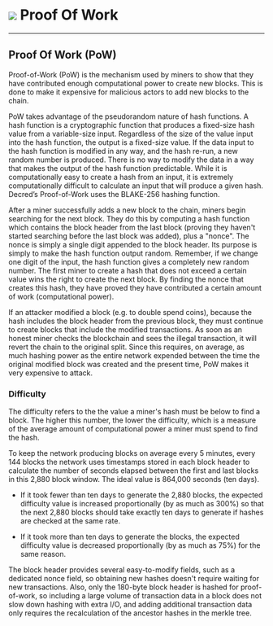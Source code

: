 # <img class="dcr-icon" src="/img/dcr-icons/Transactions.svg" /> Proof Of Work

---

## Proof Of Work (PoW)

Proof-of-Work (PoW) is the mechanism used by miners to show that they
have contributed enough computational power to create new blocks. This
is done to make it expensive for malicious actors to add new blocks
to the chain.

PoW takes advantage of the pseudorandom nature of hash functions. A
hash function is a cryptographic function that produces a fixed-size
hash value from a variable-size input. Regardless of the size of the value
input into the hash function, the output is a fixed-size value. If
the data input to the hash function is modified in any way, and the hash
re-run, a new random number is produced. There is no way to
modify the data in a way that makes the output of the hash function
predictable. While it is computationally easy to create a hash from an input, it is
extremely computationally difficult to calculate an input that will
produce a given hash. Decred’s Proof-of-Work uses the BLAKE-256
hashing function.

After a miner successfully adds a new block to the chain, miners
begin searching for the next block. They do this by computing a hash
function which contains the block header from the last block (proving
they haven't started searching before the last block was added), plus
a "nonce". The nonce is simply a single digit appended to the block
header. Its purpose is simply to make the hash function output random.
Remember, if we change one digit of the input, the hash function gives
a completely new random number. The first miner to create a hash that
does not exceed a certain value wins the right to create the next block.
By finding the nonce that creates this hash, they have proved they have
contributed a certain amount of work (computational power).

<!-- TODO s-ben: just made this up, needs review -->
If an attacker modified a block (e.g. to double spend coins), because
the hash includes the block header from the previous block, they must
continue to create blocks that include the modified transactions. As
soon as an honest miner checks the blockchain and sees the illegal transaction,
it will revert the chain to the original split. Since
this requires, on average, as much hashing power as the entire network
expended between the time the original modified block was created and
the present time, PoW makes it very expensive to attack.

### Difficulty

<!-- TODO jholdstock: The higher this number, the **higher** the difficulty. This needs re-working -->
The difficulty refers to the the value a miner's hash must be below
to find a block. The higher this number, the lower the difficulty, which
is a measure of the average amount of computational power a miner must
spend to find the hash.

To keep the network producing blocks on average every 5 minutes, every
144 blocks the network uses timestamps stored in each block header to
calculate the number of seconds elapsed between the first and last blocks
in this 2,880 block window. The ideal value is 864,000 seconds (ten days).

* If it took fewer than ten days to generate the 2,880 blocks,
  the expected difficulty value is increased proportionally (by as much
  as 300%) so that the next 2,880 blocks should take exactly ten days
  to generate if hashes are checked at the same rate.

* If it took more than ten days to generate the blocks, the expected
  difficulty value is decreased proportionally (by as much as 75%) for
  the same reason.

The block header provides several easy-to-modify fields, such as a
dedicated nonce field, so obtaining new hashes doesn't require waiting
for new transactions. Also, only the 180-byte block header is hashed for
proof-of-work, so including a large volume of transaction data in
a block does not slow down hashing with extra I/O, and adding additional
transaction data only requires the recalculation of the ancestor hashes in
the merkle tree.
